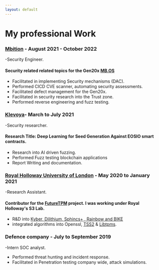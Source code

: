 ```yaml
---
layout: default
--- 
```


# My professional Work

### [Mbition](https://group.mercedes-benz.com/karriere/ueber-uns/standorte/standort-detailseite-240192.html) - August 2021 - October 2022
-Security Engineer.
#### Security related related topics for the Gen20x [MB.OS](https://group.mercedes-benz.com/careers/about-us/mercedes-benz-operating-system/)
 - Facilitated in implementing Security mechanisms (DAC).
 - Performed CICD CVE scanner, automating security assessments.
 - Facilitated defect management for the Gen20x.
 - Facilitated in security research into the Trust zone.
 - Performed reverse engineering and fuzz testing.


### [Klevoya](https://klevoya.com)- March to July 2021
-Security researcher. 
#### Research Title:  Deep Learning for  Seed Generation Against EOSIO smart contracts.
- Research into AI driven fuzzing.
- Performed Fuzz testing blockchain applications
- Report Writing and documentation.

### [Royal Holloway University of London](https://s3lab.isg.rhul.ac.uk/) - May 2020 to January 2021 
-Research Assistant. 
#### Contributor for the [FutureTPM](https://futuretpm.eu/index.php/home/technical-approach) project. I was working under Royal Holloway's S3 Lab.
- R&D into [Kyber, Dilithium, Sphincs+ , Rainbow and BIKE](https://csrc.nist.gov/Projects/post-quantum-cryptography/post-quantum-cryptography-standardization/round-3-submissions)      
- integrated algorithms into Openssl, [TSS2](https://www.mankier.com/package/tss2) & [Libtpms](https://github.com/stefanberger/libtpms).

### Defence company - July to September 2019
-Intern SOC analyst.

- Performed threat hunting and incident response.
- Facilitated in Penetration testing company wide, attack
simulations.

